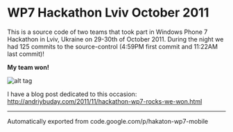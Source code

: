 # WP7 Hackathon Lviv October 2011

This is a source code of two teams that took part in Windows Phone 7 Hackathon in Lviv, Ukraine on 29-30th of October 2011.
During the night we had 125 commits to the source-control (4:59PM first commit and 11:22AM last commit)!

**My team won!**

![alt tag](http://4.bp.blogspot.com/-tITtiXo0XSA/Tq9AGHeA3GI/AAAAAAAACnQ/NneuR1DQuuI/s1600/splashscreen.png)

I have a blog post dedicated to this occasion: http://andriybuday.com/2011/11/hackathon-wp7-rocks-we-won.html

-----
Automatically exported from code.google.com/p/hakaton-wp7-mobile
